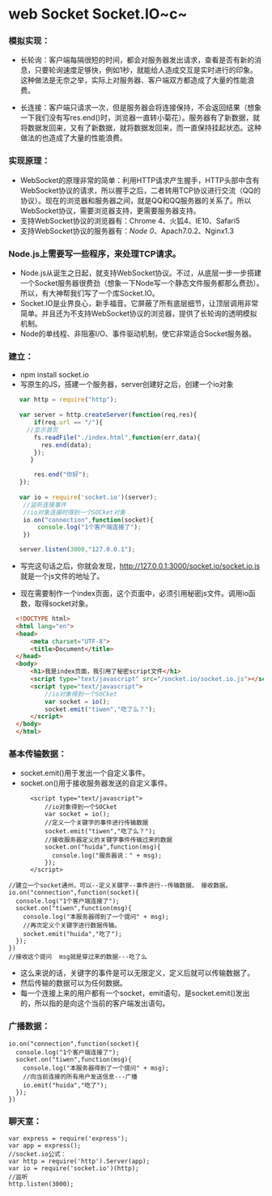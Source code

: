 # web Socket Socket.IO~c~

### 模拟实现：

* 长轮询：客户端每隔很短的时间，都会对服务器发出请求，查看是否有新的消息，只要轮询速度足够快，例如1秒，就能给人造成交互是实时进行的印象。这种做法是无奈之举，实际上对服务器、客户端双方都造成了大量的性能浪费。

* 长连接：客户端只请求一次，但是服务器会将连接保持，不会返回结果（想象一下我们没有写res.end()时，浏览器一直转小菊花）。服务器有了新数据，就将数据发回来，又有了新数据，就将数据发回来，而一直保持挂起状态。这种做法的也造成了大量的性能浪费。

### 实现原理：

* WebSocket的原理非常的简单：利用HTTP请求产生握手，HTTP头部中含有WebSocket协议的请求，所以握手之后，二者转用TCP协议进行交流（QQ的协议）。现在的浏览器和服务器之间，就是QQ和QQ服务器的关系了。所以WebSocket协议，需要浏览器支持，更需要服务器支持。
* 支持WebSocket协议的浏览器有：Chrome 4、火狐4、IE10、Safari5
* 支持WebSocket协议的服务器有：*Node 0*、Apach7.0.2、Nginx1.3

### Node.js上需要写一些程序，来处理TCP请求。
* Node.js从诞生之日起，就支持WebSocket协议。不过，从底层一步一步搭建一个Socket服务器很费劲（想象一下Node写一个静态文件服务都那么费劲）。所以，有大神帮我们写了一个库Socket.IO。
* Socket.IO是业界良心，新手福音。它屏蔽了所有底层细节，让顶层调用非常简单。并且还为不支持WebSocket协议的浏览器，提供了长轮询的透明模拟机制。
* Node的单线程、非阻塞I/O、事件驱动机制，使它非常适合Socket服务器。

### 建立：

* npm install socket.io
* 写原生的JS，搭建一个服务器，server创建好之后，创建一个io对象

```js
   var http = require("http");
   
   var server = http.createServer(function(req,res){
       if(req.url == "/"){
     //显示首页
       fs.readFile("./index.html",function(err,data){
         res.end(data);
       });
      }

       res.end("你好");
   });
  
   var io = require('socket.io')(server);
    //监听连接事件
    //io对象连接时得到一个SOCket对象
    io.on("connection",function(socket){
        console.log("1个客户端连接了");
    })

   server.listen(3000,"127.0.0.1");

```

* 写完这句话之后，你就会发现，http://127.0.0.1:3000/socket.io/socket.io.js  就是一个js文件的地址了。

* 现在需要制作一个index页面，这个页面中，必须引用秘密js文件。调用io函数，取得socket对象。

```html
  <!DOCTYPE html>
  <html lang="en">
  <head>
      <meta charset="UTF-8">
      <title>Document</title>
  </head>
  <body>
      <h1>我是index页面，我引用了秘密script文件</h1>
      <script type="text/javascript" src="/socket.io/socket.io.js"></script>
      <script type="text/javascript">
          //io对象得到一个SOCket
          var socket = io();
          socket.emit("tiwen","吃了么？");
      </script>
  </body>
  </html>
```


### 基本传输数据：

* socket.emit()用于发出一个自定义事件。
* socket.on()用于接收服务器发送的自定义事件。

```
      <script type="text/javascript">
          //io对象得到一个SOCket
          var socket = io();
          //定义一个关键字的事件进行传输数据
          socket.emit("tiwen","吃了么？");
          //接收服务器定义的关键字事件传输过来的数据
          socket.on("huida",function(msg){
            console.log("服务器说：" + msg);
          });
      </script>
```


```
//建立一个socket通州，可以--定义关键字--事件进行--传输数据， 接收数据。
io.on("connection",function(socket){
  console.log("1个客户端连接了");
  socket.on("tiwen",function(msg){
    console.log("本服务器得到了一个提问" + msg);
    //再次定义个关键字进行数据传输。
    socket.emit("huida","吃了");
  });
})
//接收这个提问  msg就是穿过来的数据---吃了么

```

* 这么来说的话，关键字的事件是可以无限定义，定义后就可以传输数据了。
* 然后传输的数据可以为任何数据。
* 每一个连接上来的用户都有一个socket，emit语句，是socket.emit()发出的，所以指的是向这个当前的客户端发出语句。

### 广播数据：
 
```
io.on("connection",function(socket){
  console.log("1个客户端连接了");
  socket.on("tiwen",function(msg){
    console.log("本服务器得到了一个提问" + msg);
    //向当前连接的所有用户发送信息---广播
    io.emit("huida","吃了");
  });
})
```

### 聊天室：

```
var express = require('express');
var app = express();
//socket.io公式：
var http = require('http').Server(app);
var io = require('socket.io')(http);
//监听
http.listen(3000);
```
